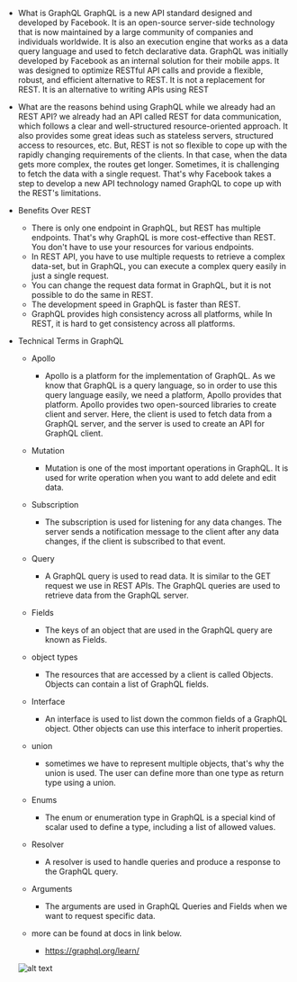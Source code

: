- What is GraphQL
  GraphQL is a new API standard designed and developed by Facebook. It is an open-source server-side technology that is now maintained by a large community of companies and individuals worldwide. It is also an execution engine that works as a data query language and used to fetch declarative data.
  GraphQL was initially developed by Facebook as an internal solution for their mobile apps. It was designed to optimize RESTful API calls and provide a flexible, robust, and efficient alternative to REST. It is not a replacement for REST. It is an alternative to writing APIs using REST

- What are the reasons behind using GraphQL while we already had an REST API?
  we already had an API called REST for data communication, which follows a clear and well-structured resource-oriented approach. It also provides some great ideas such as stateless servers, structured access to resources, etc. But, REST is not so flexible to cope up with the rapidly changing requirements of the clients. In that case, when the data gets more complex, the routes get longer. Sometimes, it is challenging to fetch the data with a single request. That's why Facebook takes a step to develop a new API technology named GraphQL to cope up with the REST's limitations.

- Benefits Over REST

  - There is only one endpoint in GraphQL, but REST has multiple endpoints. That's why GraphQL is more cost-effective than REST. You don't have to use your resources for various endpoints.
  - In REST API, you have to use multiple requests to retrieve a complex data-set, but in GraphQL, you can execute a complex query easily in just a single request.
  - You can change the request data format in GraphQL, but it is not possible to do the same in REST.
  - The development speed in GraphQL is faster than REST.
  - GraphQL provides high consistency across all platforms, while In REST, it is hard to get consistency across all platforms.

- Technical Terms in GraphQL
    - Apollo
        - Apollo is a platform for the implementation of GraphQL. As we know that GraphQL is a query language, so in order to use this query language easily, we need a platform, Apollo provides that platform.
      Apollo provides two open-sourced libraries to create client and server. Here, the client is used to fetch data from a GraphQL server, and the server is used to create an API for GraphQL client.

    - Mutation 
        - Mutation is one of the most important operations in GraphQL. It is used for write operation when you want to add delete and edit data.
    - Subscription
        - The subscription is used for listening for any data changes. The server sends a notification message to the client after any data changes, if the client is subscribed to that event. 
    - Query 
        - A GraphQL query is used to read data. It is similar to the GET request we use in REST APIs. The GraphQL queries are used to retrieve data from the GraphQL server.
    - Fields 
        - The keys of an object that are used in the GraphQL query are known as Fields.
    - object types 
        - The resources that are accessed by a client is called Objects. Objects can contain a list of GraphQL fields.
    - Interface 
        - An interface is used to list down the common fields of a GraphQL object. Other objects can use this interface to inherit properties.
    - union 
        - sometimes we have to represent multiple objects, that's why the union is used. The user can define more than one type as return type using a union.
    - Enums 
        - The enum or enumeration type in GraphQL is a special kind of scalar used to define a type, including a list of allowed values.
    - Resolver 
        -  A resolver is used to handle queries and produce a response to the GraphQL query.
    - Arguments
        - The arguments are used in GraphQL Queries and Fields when we want to request specific data.
    - more can be found at docs in link below.
        - https://graphql.org/learn/
    
    ![alt text](https://github.com/nikhil-autotech/GraphQL-Boilerplate/main/diff.jpg?raw=true)
